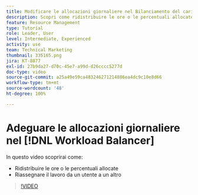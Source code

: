 ```yaml
---
title: Modificare le allocazioni giornaliere nel Bilanciamento del carico di lavoro
description: Scopri come ridistribuire le ore o le percentuali allocate e riassegnare il lavoro da un utente a un altro.
feature: Resource Management
type: Tutorial
role: Leader, User
level: Intermediate, Experienced
activity: use
team: Technical Marketing
thumbnail: 335165.png
jira: KT-8877
exl-id: 27b9da27-d70c-45e7-a99d-d26cccc5277d
doc-type: video
source-git-commit: a25a49e59ca483246271214886ea4dc9c10e8d66
workflow-type: tm+mt
source-wordcount: '48'
ht-degree: 100%

---
```


# Adeguare le allocazioni giornaliere nel [!DNL Workload Balancer]

In questo video scoprirai come:

* Ridistribuire le ore o le percentuali allocate
* Riassegnare il lavoro da un utente a un altro


>[!VIDEO](https://video.tv.adobe.com/v/335165/?quality=12&learn=on)
